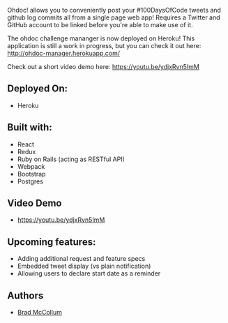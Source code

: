 Ohdoc! allows you to conveniently post your #100DaysOfCode tweets and github log commits all from a single page web app! Requires a Twitter and GitHub account to be linked before you're able to make use of it. 

The ohdoc challenge mananger is now deployed on Heroku! This application is still a work in progress, but you can check it out here: http://ohdoc-manager.herokuapp.com/ 

Check out a short video demo here: https://youtu.be/ydjxRvn5ImM

## Deployed On:
* Heroku

## Built with:
* React
* Redux
* Ruby on Rails (acting as RESTful API)
* Webpack
* Bootstrap
* Postgres

## Video Demo
* https://youtu.be/ydjxRvn5ImM

## Upcoming features:
* Adding additional request and feature specs 
* Embedded tweet display (vs plain notification)
* Allowing users to declare start date as a reminder

## Authors
* [Brad McCollum](https://github.com/btmccollum)
